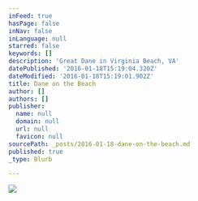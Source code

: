 ```yaml
---
inFeed: true
hasPage: false
inNav: false
inLanguage: null
starred: false
keywords: []
description: 'Great Dane in Virginia Beach, VA'
datePublished: '2016-01-18T15:19:04.320Z'
dateModified: '2016-01-18T15:19:01.902Z'
title: Dane on the Beach
author: []
authors: []
publisher:
  name: null
  domain: null
  url: null
  favicon: null
sourcePath: _posts/2016-01-18-dane-on-the-beach.md
published: true
_type: Blurb

---
```

![](https://the-grid-user-content.s3-us-west-2.amazonaws.com/61820fb5-392e-4b00-8613-70594533d406.jpg)